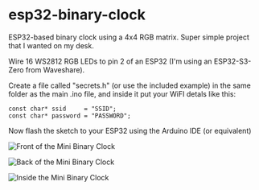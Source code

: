 # esp32-binary-clock

ESP32-based binary clock using a 4x4 RGB matrix. Super simple project that I wanted on my desk.

Wire 16 WS2812 RGB LEDs to pin 2 of an ESP32 (I'm using an ESP32-S3-Zero from Waveshare).

Create a file called "secrets.h" (or use the included example) in the same folder as the main .ino file, and inside it put your WiFI detals like this:

```
const char* ssid     = "SSID";
const char* password = "PASSWORD";
```

Now flash the sketch to your ESP32 using the Arduino IDE (or equivalent)

![Front of the Mini Binary Clock](https://github.com/senwerks/esp32-binary-clock/blob/main/Mini-Binary-Clock-Front.jpg?raw=true)

![Back of the Mini Binary Clock](https://github.com/senwerks/esp32-binary-clock/blob/main/Mini-Binary-Clock-Back.jpg?raw=true)

![Inside the Mini Binary Clock](https://github.com/senwerks/esp32-binary-clock/blob/main/Mini-Binary-Clock-Wiring.jpg?raw=true)
